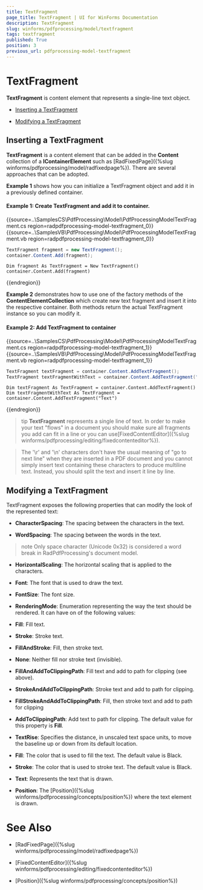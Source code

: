 ```yaml
---
title: TextFragment
page_title: TextFragment | UI for WinForms Documentation
description: TextFragment
slug: winforms/pdfprocessing/model/textfragment
tags: textfragment
published: True
position: 3
previous_url: pdfprocessing-model-textfragment
---
```


# TextFragment

__TextFragment__ is content element that represents а single-line text object.

* [Inserting a TextFragment](#Inserting_a_TextFragment)

* [Modifying a TextFragment](#modifying-a-textfragment)

## Inserting a TextFragment

__TextFragment__ is a content element that can be added in the __Content__ collection of a __IContainerElement__ such as [RadFixedPage]({%slug winforms/pdfprocessing/model/radfixedpage%}). There are several approaches that can be adopted.

__Example 1__ shows how you can initialize a TextFragment object and add it in a previously defined container.

#### Example 1: Create TextFragment and add it to container.

{{source=..\SamplesCS\PdfProcessing\Model\PdfProcessingModelTextFragment.cs region=radpdfprocessing-model-textfragment_0}} 
{{source=..\SamplesVB\PdfProcessing\Model\PdfProcessingModelTextFragment.vb region=radpdfprocessing-model-textfragment_0}} 

````C#
TextFragment fragment = new TextFragment();
container.Content.Add(fragment);

````
````VB.NET
Dim fragment As TextFragment = New TextFragment()
container.Content.Add(fragment)

````

{{endregion}}

__Example 2__ demonstrates how to use one of the factory methods of the __ContentElementCollection__ which create new text fragment and insert it into the respective container. Both methods return the actual TextFragment instance so you can modify it.

#### Example 2: Add TextFragment to container

{{source=..\SamplesCS\PdfProcessing\Model\PdfProcessingModelTextFragment.cs region=radpdfprocessing-model-textfragment_1}} 
{{source=..\SamplesVB\PdfProcessing\Model\PdfProcessingModelTextFragment.vb region=radpdfprocessing-model-textfragment_1}} 

````C#
TextFragment textFragment = container.Content.AddTextFragment();
TextFragment textFragmentWithText = container.Content.AddTextFragment("Text");

````
````VB.NET
Dim textFragment As TextFragment = container.Content.AddTextFragment()
Dim textFragmentWithText As TextFragment = container.Content.AddTextFragment("Text")

````

{{endregion}} 

>tip  __TextFragment__ represents a single line of text. In order to make your text "flows" in a document you should make sure all fragments you add can fit in a line or you can use[FixedContentEditor]({%slug winforms/pdfprocessing/editing/fixedcontenteditor%}).

>The '\r' and '\n' characters don't have the usual meaning of "go to next line" when they are inserted in a PDF document and you cannot simply insert text containing these characters to produce multiline text. Instead, you should split the text and insert it line by line. 

## Modifying a TextFragment

TextFragment exposes the following properties that can modify the look of the represented text:

* __CharacterSpacing__: The spacing between the characters in the text.

* __WordSpacing__: The spacing between the words in the text.

>note Only space character (Unicode 0x32) is considered a word break in RadPdfProcessing's document model.
>

* __HorizontalScaling__: The horizontal scaling that is applied to the characters.

* __Font__: The font that is used to draw the text.

* __FontSize__: The font size.

* __RenderingMode__: Enumeration representing the way the text should be rendered. It can have on of the following values:

* __Fill__: Fill text.

* __Stroke__: Stroke text.

* __FillAndStroke__: Fill, then stroke text.

* __None__: Neither fill nor stroke text (invisible).

* __FillAndAddToClippingPath__: Fill text and add to path for clipping (see above).

* __StrokeAndAddToClippingPath__: Stroke text and add to path for clipping.

* __FillStrokeAndAddToClippingPath__: Fill, then stroke text and add to path for clipping

* __AddToClippingPath__: Add text to path for clipping. The default value for this property is __Fill__.

* __TextRise__: Specifies the distance, in unscaled text space units, to move the baseline up or down from its default location.

* __Fill__: The color that is used to fill the text. The default value is Black.

* __Stroke__: The color that is used to stroke text. The default value is Black.

* __Text__: Represents the text that is drawn.

* __Position__: The [Position]({%slug winforms/pdfprocessing/concepts/position%}) where the text element is drawn.

# See Also

 * [RadFixedPage]({%slug winforms/pdfprocessing/model/radfixedpage%})

 * [FixedContentEditor]({%slug winforms/pdfprocessing/editing/fixedcontenteditor%})

 * [Position]({%slug winforms/pdfprocessing/concepts/position%})